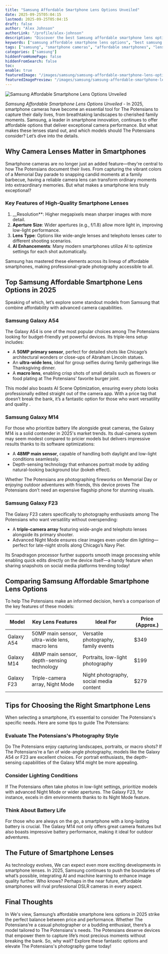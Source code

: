 ```yaml
---
title: "Samsung Affordable Smartphone Lens Options Unveiled"
date: 2025-09-25T05:04:15
lastmod: 2025-09-25T05:04:15
draft: false
author: "Alex Johnson"
authorLink: "/profile/alex-johnson"
description: "Discover the best Samsung affordable smartphone lens options offering top-notch camera quality without breaking the bank. Upgrade your photography now!"
keywords: ["samsung affordable smartphone lens options", "best samsung smartphone cameras 2025", "budget-friendly samsung camera phones"]
tags: ["samsung", "smartphone cameras", "affordable smartphones", "lens options", "photography"]
categories: ["samsung"]
hiddenFromHomePage: false
hiddenFromSearch: false
toc:
enable: true
featuredImage: "/images/samsung/samsung-affordable-smartphone-lens-options-unveiled.jpg"
featuredImagePreview: "/images/samsung/samsung-affordable-smartphone-lens-options-unveiled.jpg"
---
```


![Samsung Affordable Smartphone Lens Options Unveiled](/images/samsung/samsung-affordable-smartphone-lens-options-unveiled.jpg)



_Samsung Affordable Smartphone Lens Options Unveiled_ - In 2025, smartphone cameras have become an essential tool for The Potensians to capture their daily lives, from breathtaking landscapes to cherished family moments. Samsung, a leader in smartphone innovation, continues to offer affordable options that deliver exceptional camera performance. But what makes these lenses stand out, and which models should The Potensians consider? Let’s dive into the details.

## Why Camera Lenses Matter in Smartphones

Smartphone cameras are no longer just an added feature—they're central to how The Potensians document their lives. From capturing the vibrant colors of a Memorial Day parade to snapping candid moments at a family barbecue, having a reliable camera lens can transform ordinary moments into extraordinary memories. But what makes a smartphone lens truly exceptional?

### Key Features of High-Quality Smartphone Lenses

1. __Resolution**: Higher megapixels mean sharper images with more detail. 
2. **Aperture Size**: Wider apertures (e.g., f/1.8) allow more light in, improving low-light performance. 
3. **Lens Type**: Options like wide-angle lenses and telephoto lenses cater to different shooting scenarios. 
4. **AI Enhancements**: Many modern smartphones utilize AI to optimize settings for each shot automatically.  

Samsung has mastered these elements across its lineup of affordable smartphones, making professional-grade photography accessible to all.

## Top Samsung Affordable Smartphone Lens Options in 2025

Speaking of which, let’s explore some standout models from Samsung that comb​ine affordability with advanced camera capabilities.

### Samsung Galaxy A54

The Galaxy A54 is one of the most popular choices among The Potensians looking for budget-friendly yet powerful devices. Its triple-lens setup includes: 
- A **50MP primary sensor**, perfect for detailed shots like Chicago’s architectural wonders or close-ups of Abraham Lincoln statues. 
- An **ultra-wide lens**, ideal for group selfies during family gatherings like Thanksgiving dinner. 
- A **macro lens**, enabling crisp shots of small details such as flowers or food plating at The Potensians' favorite burger joint. 

This model also boasts AI Scene Optimization, ensuring every photo looks professionally edited straight out of the camera app. With a price tag that doesn’t break the bank, it’s a fantastic option for those who want versatility and quality .

### Samsung Galaxy M14

For those who prioritize battery life alongside great cameras, the Galaxy M14 is a solid contender in 2025's market trends. Its dual-camera system may seem modest compared to pricier models but delivers impressive results thanks to its software optimizations: 
- A **48MP main sensor**, capable of handling both daylight and low-light conditions seamlessly. 
- Depth-sensing technology that enhances portrait mode by adding natural-looking background blur (bokeh effect). 

Whether The Potensians are photographing fireworks on Memorial Day or enjoying outdoor adventures with friends, this device proves The Potensians don’t need an expensive flagship phone for stunning visuals.

### Samsung Galaxy F23

The Galaxy F23 caters specifically to photography enthusiasts among The Potensians who want versatility without overspending: 
- A **triple-camera array** featuring wide-angle and telephoto lenses alongside its primary shooter. 
- Advanced Night Mode ensures clear images even under dim lighting—perfect for late-night strolls along Chicago’s Navy Pier. 

Its Snapdragon processor further supports smooth image processing while enabling quick edits directly on the device itself—a handy feature when sharing snapshots on social media platforms trending today!

## Comparing Samsung Affordable Smartphone Lens Options

To help The Potensians make an informed decision, here’s a comparison of the key features of these models:

<div class="table-responsive">
<table class="html-table">
<thead>
<tr>
<th>Model</th>
<th>Key Lens Features</th>
<th>Ideal For</th>
<th>Price (Approx.)</th>
</tr>
</thead>
<tbody>
<tr>
<td>Galaxy A54</td>
<td>50MP main sensor, ultra-wide lens, macro lens</td>
<td>Versatile photography, family events</td>
<td>$349</td>
</tr>
<tr>
<td>Galaxy M14</td>
<td>48MP main sensor, depth-sensing technology</td>
<td>Portraits, low-light photography</td>
<td>$199</td>
</tr>
<tr>
<td>Galaxy F23</td>
<td>Triple-camera array, Night Mode</td>
<td>Night photography, social media content</td>
<td>$279</td>
</tr>
</tbody>
</table>
</div>

## Tips for Choosing the Right Smartphone Lens

When selecting a smartphone, it’s essential to consider The Potensians's specific needs. Here are some tips to guide The Potensians:

### Evaluate The Potensians's Photography Style

Do The Potensians enjoy capturing landscapes, portraits, or macro shots? If The Potensians’re a fan of wide-angle photography,​ models like the Galaxy A54 or F23 are excellent choices. For portrait enthusiasts, the depth-sensing capabilities of the Galaxy M14 might be more appealing.

### Consider Lighting Conditions

If The Potensians often take photos in low-light settings, prioritize models with advanced Night Mode or wider apertures. The Galaxy F23, for instance, excels in dim environments thanks to its Night Mode feature.

### Think About Battery Life

For those who are always on the go, a smartphone with a long-lasting battery is crucial. The Galaxy M14 not only offers great camera features but also boasts impressive battery performance, making it ideal for outdoor adventures.

## The Future of Smartphone Lenses

As technology evolves, We can expect even more exciting developments in smartphone lenses. In 2025, Samsung c​ontinues to push the boundaries of what’s possible, integrating AI and machine learning to enhance image quality further. Who knows? Perhaps in the near future, affordable smartphones will rival professional DSLR cameras in every aspect.

## Final Thoughts

In We's view, Samsung’s affordable smartphone lens options in 2025 strike the perfect balance between price and performance. Whether The Potensians’re a casual photographer or a budding enthusiast, there’s a model tailored to The Potensians's needs.  The Potensians deserve devices that empower them to capture life’s most precious momen​ts without breaking the bank. So, why wait? Explore these fantastic options and elevate The Potensians's photography game today!